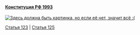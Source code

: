 #### [Конституция РФ 1993](https://lalawland.github.io/eurasia/russia/const)

[![Здесь должна быть картинка, но если её нет, значит всё :(](https://sun9-west.userapi.com/sun9-56/s/v1/ig2/CtQCf6P_9fgGNqyrplc_n0SYkmYH03-Arit9LEk_sqrCUlMZ_M4_lxMc_myWiFM1gpqgkuEsgujAJNWHlxNMghhY.jpg?size=1280x720&quality=95&type=album)](https://sun9-west.userapi.com/sun9-56/s/v1/ig2/CtQCf6P_9fgGNqyrplc_n0SYkmYH03-Arit9LEk_sqrCUlMZ_M4_lxMc_myWiFM1gpqgkuEsgujAJNWHlxNMghhY.jpg?size=1280x720&quality=95&type=album)

[Статья 123](https://lalawland.github.io/eurasia/russia/const/art123) | [Статья 125](https://lalawland.github.io/eurasia/russia/const/art125)
